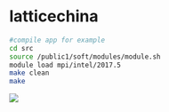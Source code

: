 # latticechina

```bash
#compile app for example
cd src
source /public1/soft/modules/module.sh
module load mpi/intel/2017.5
make clean
make

```

![](https://shaojiemike.oss-cn-hangzhou.aliyuncs.com/img/20211109160034.png)